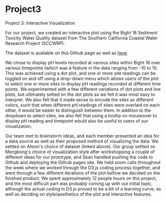 # Project3
Project 3: Interactive Visualization

For our project, we created an interactive plot using the Bight 18 Sediment Toxicity Water Quality dataset from The Southern California Coastal Water Research Project (SCCWRP).

The dataset is available on this Github page as well as <a href=https://dataportal.sccwrp.org/datasets/sccwrp::bight-18-sediment-toxicity-water-quality/explore>here</a>.

We chose to display pH levels recorded at various sites within Bight 18 over various timepoints (which was a feature in the data ranging from -10 to 10. This was achieved using a dot plot, and one or more site readings can be toggled on and off using a drop-down menu which allows users of the plot to select one or more sites to display pH readings recorded at different time points. We experimented with a few different variations of dot plots and line plots, but ultimately setted on the dot plots as we felt it was most easy to interpret. We also felt that it made sense to encode the sites as different colors, such that when different pH readings of sites were overlaid on each other, it would be easier to distinguish between them. In addition to the dropdown to select sites, we also felt that using a tooltip on mouseover to display pH reading and timepoint would also be useful to users of our visualization.

Our team met to brainstorm ideas, and each member presented an idea for a data source as well as their proposed method of visualizing the data. We settled on Alison's choice of dataset (linked above). Our group settled on Mengkong's choice of visualization style after workshopping a couple of different ideas for our prototype, and Sean handled pushing the code to Github and deploying the Github pages site. We held zoom calls throughout the week where we worked through the D3.js coding process together, and went through a few different iterations of the plot before we decided on the finished product. We spent approximately 12 people hours on this project, and the most difficult part was probably coming up with out initial topic, although the actual coding in D3.js proved to be a bit of a learning curve, as well as deciding on style/aesthetics of the plot and interactive features. 
